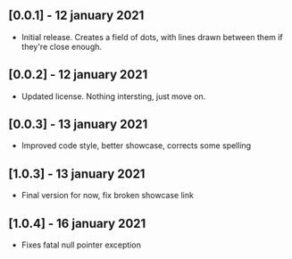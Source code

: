 ## [0.0.1] - 12 january 2021

* Initial release. Creates a field of dots, with lines drawn between them if they're close enough.

## [0.0.2] - 12 january 2021

* Updated license. Nothing intersting, just move on.

## [0.0.3] - 13 january 2021

* Improved code style, better showcase, corrects some spelling

## [1.0.3] - 13 january 2021

* Final version for now, fix broken showcase link

## [1.0.4] - 16 january 2021

* Fixes fatal null pointer exception
